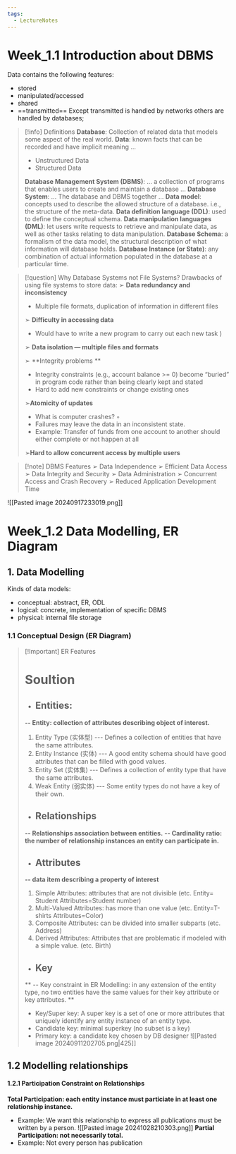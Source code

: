 ```yaml
---
tags:
  - LectureNotes
---
```

# Week_1.1 Introduction about DBMS
Data contains the following features:
- stored 
- manipulated/accessed
- shared
- ==transmitted== 
Except transmitted is handled by networks others are handled by databases;

>[!info] Definitions
 **Database**: Collection of related data that models some aspect of the real world.
> **Data**: known facts that can be recorded and have implicit meaning ...
>- Unstructured Data
>- Structured Data
>
> **Database Management System (DBMS)**: ... a collection of programs that enables users to create and maintain a database ...
> **Database System**: ... The database and DBMS together ...
> **Data model**: concepts used to describe the allowed structure of a database. i.e., the structure of the meta-data.
> **Data definition language (DDL)**: used to define the conceptual schema. 
> **Data manipulation languages (DML)**: let users write requests to retrieve and manipulate data, as well as other tasks relating to data manipulation.
> **Database Schema**: a formalism of the data model, the structural description of what information will database holds. 
> **Database Instance (or State)**: any combination of actual information populated in the database at a particular time.

>[!question] Why Database Systems not File Systems?
>Drawbacks of using file systems to store data: 
>➢ **Data redundancy and inconsistency**  
>- Multiple file formats, duplication of information in different files
>
>➢ **Difficulty in accessing data** 
>- Would have to write a new program to carry out each new task )
>
>➢ **Data isolation — multiple files and formats**
>
>➢ **Integrity problems **
>-  Integrity constraints (e.g., account balance >= 0) become “buried” in program code rather than being clearly kept and stated 
>-  Hard to add new constraints or change existing ones
>
>➢**Atomicity of updates**
>- What is computer crashes? ◦
>- Failures may leave the data in an inconsistent state. 
>-  Example: Transfer of funds from one account to another should either complete or not happen at all
>
>➢**Hard to allow concurrent access by multiple users**

>[!note] DBMS Features
>➢ Data Independence 
>➢ Efficient Data Access 
>➢ Data Integrity and Security
>➢ Data Administration 
>➢ Concurrent Access and Crash Recovery 
>➢ Reduced Application Development Time


![[Pasted image 20240917233019.png]]
# Week_1.2 Data Modelling, ER Diagram
## 1. Data Modelling
Kinds of data models:
-  conceptual: abstract, ER, ODL
-  logical: concrete, implementation of specific DBMS
-  physical: internal file storage
### 1.1 Conceptual Design (ER Diagram)
> [!Important] ER Features
> # Soultion
> - ## Entities: 
> **-- Entity: collection of attributes describing object of interest.**
> 	1. Entity Type (实体型)
>--- Defines a collection of entities that have the same attributes.
> 	2. Entity Instance (实体)
>---  A good entity schema should have good attributes that can be filled with good values.	
> 	3. Entity Set (实体集)
> --- Defines a collection of entity type that have the same attributes.
> 	4. Weak Entity (弱实体)
> --- Some entity types do not have a key of their own.
> - ## Relationships
> **-- Relationships association between entities.**
> **-- Cardinality ratio: the number of relationship instances an entity can participate in.**
> - ## Attributes
> **-- data item describing a property of interest**
> 	1. Simple Attributes: attributes that are not divisible (etc. Entity= Student Attributes=Student number)
> 	2. Multi-Valued Attributes:  has more than one value (etc. Entity=T-shirts Attributes=Color)
> 	3. Composite Attributes: can be divided into smaller subparts (etc. Address)
> 	4. Derived Attributes: Attributes that are problematic if modeled with a simple value. (etc. Birth)
> - ## Key 
> ** -- Key constraint in ER Modelling: in any extension of the entity type, no two entities have the same values for their key attribute or key attributes. **
>  - Key/Super key: A super key is a set of one or more attributes that uniquely identify any entity instance of an entity type.
> - Candidate key: minimal superkey (no subset is a key)
> - Primary key: a candidate key chosen by DB designer
> ![[Pasted image 20240911202705.png|425]]
## 1.2 Modelling relationships
#### 1.2.1 Participation Constraint on Relationships
**Total Participation: each entity instance must particiate in at least one relationship instance.**
- Example: We want this relationship to express all publications must be written by a person.
![[Pasted image 20241028210303.png]]
**Partial Participation: not necessarily total.**
- Example: Not every person has publication
